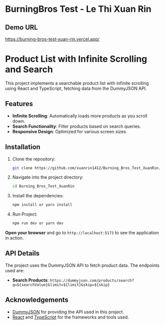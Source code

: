 # BurningBros Test - Le Thi Xuan Rin

## Demo URL
https://burning-bros-test-xuan-rin.vercel.app/

# Product List with Infinite Scrolling and Search
This project implements a searchable product list with infinite scrolling using React and TypeScript, fetching data from the DummyJSON API.

## Features
- **Infinite Scrolling**: Automatically loads more products as you scroll down.
- **Search Functionality**: Filter products based on search queries.
- **Responsive Design**: Optimized for various screen sizes.

## Installation
1. Clone the repository:
   ```bash
   git clone https://github.com/xuanrin1412/Burning_Bros_Test_XuanRin.git
   
2. Navigate into the project directory:
   ```bash
   cd Burning_Bros_Test_XuanRin
   
3. Install the dependencies:
   ```bash
   npm install or yarn install
   
4. Run Project:
   ```bash
   npm run dev or yarn dev
 **Open your browser** and go to `http://localhost:5173` to see the application in action.


## API Details
The project uses the DummyJSON API to fetch product data. The endpoints used are:
- **Search Products**: `https://dummyjson.com/products/search?q=${searchValue}&limit=${limit}&skip=${skip}`

## Acknowledgements
- [DummyJSON](https://dummyjson.com) for providing the API used in this project.
- [React](https://reactjs.org) and [TypeScript](https://www.typescriptlang.org) for the frameworks and tools used.


